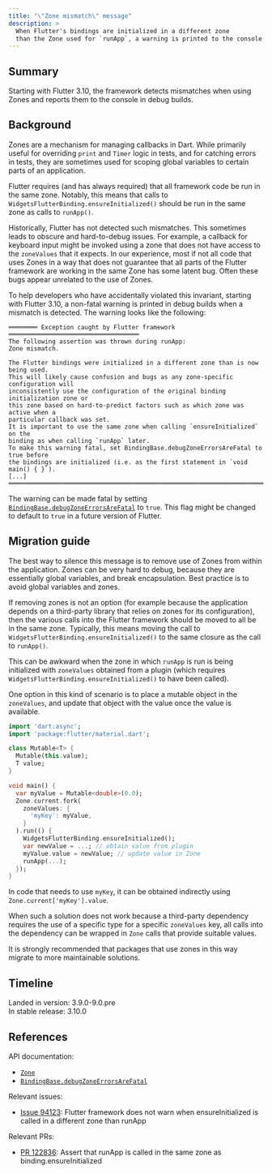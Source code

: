 ```yaml
---
title: "\"Zone mismatch\" message"
description: >
  When Flutter's bindings are initialized in a different zone
  than the Zone used for `runApp`, a warning is printed to the console.
---
```


## Summary

Starting with Flutter 3.10, the framework detects mismatches
when using Zones and reports them to the console in debug builds.

## Background

Zones are a mechanism for managing callbacks in Dart.
While primarily useful for overriding `print` and `Timer` logic in tests,
and for catching errors in tests,
they are sometimes used for scoping global variables
to certain parts of an application.

Flutter requires (and has always required)
that all framework code be run in the same zone.
Notably, this means that calls to
`WidgetsFlutterBinding.ensureInitialized()` should be run in the same zone
as calls to `runApp()`.

Historically, Flutter has not detected such mismatches.
This sometimes leads to obscure and hard-to-debug issues.
For example,
a callback for keyboard input might be invoked
using a zone that does not have access to the `zoneValues` that it expects.
In our experience,
most if not all code that uses Zones
in a way that does not guarantee that all parts of
the Flutter framework are working in the same Zone
has some latent bug.
Often these bugs appear unrelated to the use of Zones.

To help developers who have accidentally violated this invariant,
starting with Flutter 3.10,
a non-fatal warning is printed in debug builds when a mismatch is detected.
The warning looks like the following:

```plaintext
════════ Exception caught by Flutter framework ════════════════════════════════════
The following assertion was thrown during runApp:
Zone mismatch.

The Flutter bindings were initialized in a different zone than is now being used.
This will likely cause confusion and bugs as any zone-specific configuration will
inconsistently use the configuration of the original binding initialization zone or
this zone based on hard-to-predict factors such as which zone was active when a
particular callback was set.
It is important to use the same zone when calling `ensureInitialized` on the
binding as when calling `runApp` later.
To make this warning fatal, set BindingBase.debugZoneErrorsAreFatal to true before
the bindings are initialized (i.e. as the first statement in `void main() { }`).
[...]
═══════════════════════════════════════════════════════════════════════════════════
```

The warning can be made fatal by
setting [`BindingBase.debugZoneErrorsAreFatal`][] to `true`.
This flag might be changed to default to `true` in a future version of Flutter.

## Migration guide

The best way to silence this message is to
remove use of Zones from within the application.
Zones can be very hard to debug,
because they are essentially global variables,
and break encapsulation.
Best practice is to avoid global variables and zones.

If removing zones is not an option
(for example because the application depends on a third-party library
that relies on zones for its configuration),
then the various calls into the Flutter framework
should be moved to all be in the same zone.
Typically, this means moving the call to
`WidgetsFlutterBinding.ensureInitialized()` to the
same closure as the call to `runApp()`.

This can be awkward when the zone in which `runApp` is run
is being initialized with `zoneValues` obtained from a plugin
(which requires `WidgetsFlutterBinding.ensureInitialized()`
to have been called).

One option in this kind of scenario is to
place a mutable object in the `zoneValues`, and
update that object with the value once the value is available.

```dart
import 'dart:async';
import 'package:flutter/material.dart';

class Mutable<T> {
  Mutable(this.value);
  T value;
}

void main() {
  var myValue = Mutable<double>(0.0);
  Zone.current.fork(
    zoneValues: {
      'myKey': myValue,
    }
  ).run(() {
    WidgetsFlutterBinding.ensureInitialized();
    var newValue = ...; // obtain value from plugin
    myValue.value = newValue; // update value in Zone
    runApp(...);
  });
}
```

In code that needs to use `myKey`, 
it can be obtained indirectly using `Zone.current['myKey'].value`.

When such a solution does not work
because a third-party dependency requires the use
of a specific type for a specific `zoneValues` key,
all calls into the dependency can be
wrapped in `Zone` calls that provide suitable values.

It is strongly recommended that packages that use zones in this way
migrate to more maintainable solutions.

## Timeline

Landed in version: 3.9.0-9.0.pre<br>
In stable release: 3.10.0

## References

API documentation:

* [`Zone`][]
* [`BindingBase.debugZoneErrorsAreFatal`][]

Relevant issues:

* [Issue 94123][]: Flutter framework does not warn when ensureInitialized
  is called in a different zone than runApp

Relevant PRs:

* [PR 122836][]: Assert that runApp is called
  in the same zone as binding.ensureInitialized

[`Zone`]: {{site.api}}flutter/dart-async/Zone-class.html
[`BindingBase.debugZoneErrorsAreFatal`]: {{site.api}}flutter/foundation/BindingBase/debugZoneErrorsAreFatal.html
[Issue 94123]: {{site.repo.flutter}}issues/94123
[PR 122836]: {{site.repo.flutter}}pull/122836
